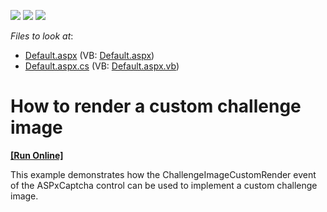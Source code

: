 <!-- default badges list -->
![](https://img.shields.io/endpoint?url=https://codecentral.devexpress.com/api/v1/VersionRange/128542175/10.1.4%2B)
[![](https://img.shields.io/badge/Open_in_DevExpress_Support_Center-FF7200?style=flat-square&logo=DevExpress&logoColor=white)](https://supportcenter.devexpress.com/ticket/details/E2208)
[![](https://img.shields.io/badge/📖_How_to_use_DevExpress_Examples-e9f6fc?style=flat-square)](https://docs.devexpress.com/GeneralInformation/403183)
<!-- default badges end -->
<!-- default file list -->
*Files to look at*:

* [Default.aspx](./CS/WebSite/Default.aspx) (VB: [Default.aspx](./VB/WebSite/Default.aspx))
* [Default.aspx.cs](./CS/WebSite/Default.aspx.cs) (VB: [Default.aspx.vb](./VB/WebSite/Default.aspx.vb))
<!-- default file list end -->
# How to render a custom challenge image
<!-- run online -->
**[[Run Online]](https://codecentral.devexpress.com/e2208/)**
<!-- run online end -->


<p>This example demonstrates how the ChallengeImageCustomRender event of the ASPxCaptcha control can be used to implement a custom challenge image.</p>

<br/>


